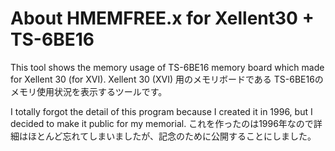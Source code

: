 # About HMEMFREE.x for Xellent30 + TS-6BE16

This tool shows the memory usage of TS-6BE16 memory board which made for Xellent 30 (for XVI).
Xellent 30 (XVI) 用のメモリボードである TS-6BE16のメモリ使用状況を表示するツールです。

I totally forgot the detail of this program because I created it in 1996, but I decided to make it public for my memorial.
これを作ったのは1996年なので詳細はほとんど忘れてしまいましたが、記念のために公開することにしました。
